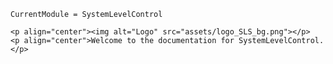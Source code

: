 ```@meta
CurrentModule = SystemLevelControl
```

```@raw html
<p align="center"><img alt="Logo" src="assets/logo_SLS_bg.png"></p>
<p align="center">Welcome to the documentation for SystemLevelControl.</p>
```

```@index
```
